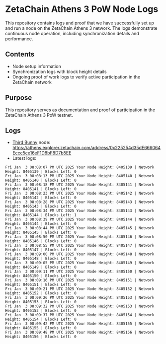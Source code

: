 # ZetaChain Athens 3 PoW Node Logs
This repository contains logs and proof that we have successfully set up and run a node on the ZetaChain Athens 3 network. The logs demonstrate continuous node operation, including synchronization details and performance.

## Contents
- Node setup information
- Synchronization logs with block height details
- Ongoing proof of work logs to verify active participation in the ZetaChain network

## Purpose
This repository serves as documentation and proof of participation in the ZetaChain Athens 3 PoW testnet.

## Logs

- [Third Bunny](https://thirdbunny.xyz/) node: https://athens.explorer.zetachain.com/address/0x225254d35dE666064Eccc5ce16eF1D8bF8D7b5EE
- Latest logs:
```
Fri Jan  3 08:08:07 PM UTC 2025 Your Node Height: 8405139 | Network Height: 8405139 | Blocks Left: 0
Fri Jan  3 08:08:13 PM UTC 2025 Your Node Height: 8405140 | Network Height: 8405140 | Blocks Left: 0
Fri Jan  3 08:08:18 PM UTC 2025 Your Node Height: 8405141 | Network Height: 8405141 | Blocks Left: 0
Fri Jan  3 08:08:23 PM UTC 2025 Your Node Height: 8405142 | Network Height: 8405142 | Blocks Left: 0
Fri Jan  3 08:08:28 PM UTC 2025 Your Node Height: 8405143 | Network Height: 8405143 | Blocks Left: 0
Fri Jan  3 08:08:34 PM UTC 2025 Your Node Height: 8405143 | Network Height: 8405144 | Blocks Left: 1
Fri Jan  3 08:08:39 PM UTC 2025 Your Node Height: 8405144 | Network Height: 8405144 | Blocks Left: 0
Fri Jan  3 08:08:44 PM UTC 2025 Your Node Height: 8405145 | Network Height: 8405145 | Blocks Left: 0
Fri Jan  3 08:08:50 PM UTC 2025 Your Node Height: 8405146 | Network Height: 8405146 | Blocks Left: 0
Fri Jan  3 08:08:55 PM UTC 2025 Your Node Height: 8405147 | Network Height: 8405147 | Blocks Left: 0
Fri Jan  3 08:09:00 PM UTC 2025 Your Node Height: 8405148 | Network Height: 8405148 | Blocks Left: 0
Fri Jan  3 08:09:05 PM UTC 2025 Your Node Height: 8405149 | Network Height: 8405149 | Blocks Left: 0
Fri Jan  3 08:09:11 PM UTC 2025 Your Node Height: 8405150 | Network Height: 8405150 | Blocks Left: 0
Fri Jan  3 08:09:16 PM UTC 2025 Your Node Height: 8405151 | Network Height: 8405151 | Blocks Left: 0
Fri Jan  3 08:09:21 PM UTC 2025 Your Node Height: 8405152 | Network Height: 8405152 | Blocks Left: 0
Fri Jan  3 08:09:26 PM UTC 2025 Your Node Height: 8405153 | Network Height: 8405153 | Blocks Left: 0
Fri Jan  3 08:09:32 PM UTC 2025 Your Node Height: 8405153 | Network Height: 8405153 | Blocks Left: 0
Fri Jan  3 08:09:37 PM UTC 2025 Your Node Height: 8405154 | Network Height: 8405154 | Blocks Left: 0
Fri Jan  3 08:09:42 PM UTC 2025 Your Node Height: 8405155 | Network Height: 8405155 | Blocks Left: 0
Fri Jan  3 08:09:48 PM UTC 2025 Your Node Height: 8405156 | Network Height: 8405156 | Blocks Left: 0
```
